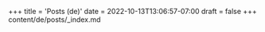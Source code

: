 +++
title = 'Posts (de)'
date = 2022-10-13T13:06:57-07:00
draft = false
+++
content/de/posts/_index.md
